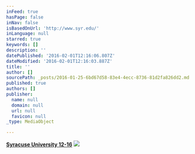 ```yaml
---
inFeed: true
hasPage: false
inNav: false
isBasedOnUrl: 'http://www.syr.edu/'
inLanguage: null
starred: true
keywords: []
description: ''
datePublished: '2016-02-01T12:16:06.807Z'
dateModified: '2016-02-01T12:16:03.887Z'
title: ''
author: []
sourcePath: _posts/2016-01-25-6bd67d58-83e4-4ecc-8736-81d2fa826dd2.md
published: true
authors: []
publisher:
  name: null
  domain: null
  url: null
  favicon: null
_type: MediaObject

---
```

[**Syracuse University 12-16**][0]
![](https://s3-us-west-2.amazonaws.com/the-grid-img/p/5b3acd0c723d43be5a82758fbf4d57e0ea33bfbb.jpg)

[0]: https://thegrid.ai/rcgliv/syracuse-university-16/